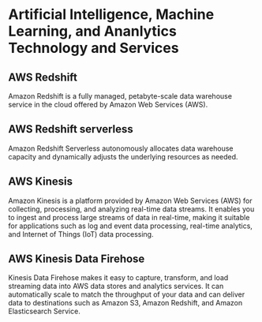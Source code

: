 # Artificial Intelligence, Machine Learning, and Ananlytics Technology and Services

## AWS Redshift

Amazon Redshift is a fully managed, petabyte-scale data warehouse service in the cloud offered by Amazon Web Services (AWS). 

## AWS Redshift serverless

Amazon Redshift Serverless autonomously allocates data warehouse capacity and dynamically adjusts the underlying resources as needed.

## AWS Kinesis

Amazon Kinesis is a platform provided by Amazon Web Services (AWS) for collecting, processing, and analyzing real-time data streams. It enables you to ingest and process large streams of data in real-time, making it suitable for applications such as log and event data processing, real-time analytics, and Internet of Things (IoT) data processing.

## AWS Kinesis Data Firehose

Kinesis Data Firehose makes it easy to capture, transform, and load streaming data into AWS data stores and analytics services. It can automatically scale to match the throughput of your data and can deliver data to destinations such as Amazon S3, Amazon Redshift, and Amazon Elasticsearch Service.